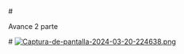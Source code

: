 #<p>Avance 2 parte</p>#
[![Captura-de-pantalla-2024-03-20-224638.png](https://i.postimg.cc/zfjZjgwh/Captura-de-pantalla-2024-03-20-224638.png)](https://postimg.cc/v1cN8DN8)
